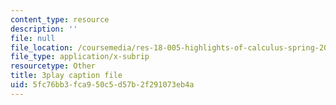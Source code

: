 ```yaml
---
content_type: resource
description: ''
file: null
file_location: /coursemedia/res-18-005-highlights-of-calculus-spring-2010/5fc76bb3fca950c5d57b2f291073eb4a_LgWFurXHX8U.srt
file_type: application/x-subrip
resourcetype: Other
title: 3play caption file
uid: 5fc76bb3-fca9-50c5-d57b-2f291073eb4a
---
```

